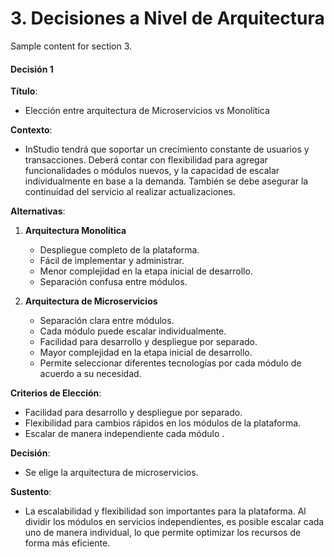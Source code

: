 # 3. Decisiones a Nivel de Arquitectura

Sample content for section 3.

#### Decisión 1

**Título**:  
- Elección entre arquitectura de Microservicios vs Monolítica

**Contexto**:
- InStudio tendrá que soportar un crecimiento constante de usuarios y transacciones. Deberá contar con flexibilidad para agregar funcionalidades o módulos nuevos, y la capacidad de escalar individualmente en base a la demanda. También se debe asegurar la continuidad del servicio al realizar actualizaciones.

**Alternativas**:  
1. **Arquitectura Monolítica**  
   - Despliegue completo de la plataforma.
   - Fácil de implementar y administrar.
   - Menor complejidad en la etapa inicial de desarrollo.
   - Separación confusa entre módulos.

2. **Arquitectura de Microservicios**  
   - Separación clara entre módulos.
   - Cada módulo puede escalar individualmente.
   - Facilidad para desarrollo y despliegue por separado.
   - Mayor complejidad en la etapa inicial de desarrollo.
   - Permite seleccionar diferentes tecnologías por cada módulo de acuerdo a su necesidad. 

**Criterios de Elección**:  
- Facilidad para desarrollo y despliegue por separado.
- Flexibilidad para cambios rápidos en los módulos de la plataforma.
- Escalar de manera independiente cada módulo .

**Decisión**:  
- Se elige la arquitectura de microservicios.

**Sustento**:  
- La escalabilidad y flexibilidad son importantes para la plataforma. Al dividir los módulos en servicios independientes, es posible escalar cada uno de manera individual, lo que permite optimizar los recursos de forma más eficiente.